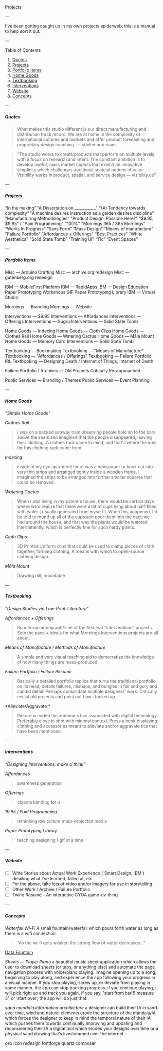 Projects

—

I've been getting caught up in my own projects spiderweb, this is a manual to help sort it out.

—

Table of Contents

1. [Quotes](#quotes)
2. [Projects](#projects)
3. [Portfolio Items](#portfolio-items) 
4. [Home Goods](#home-goods)
5. [Textbooking](#textbooking)
6. [Interventions](#interventions)
7. [Website](#website)
8. [Concepts](#concepts)

—

##### Quotes

> What makes this studio different is our direct manufacturing and distribution track record. We are at home in the complexity of international cultures and markets and offer product forecasting and proprietary design coaching. — shelter and roam


> "The studio works to create products that perform on multiple levels, with a focus on research and intent. The constant ambition is to develop useful, mass market objects that exhibit an innovative simplicity which challenges traditional societal notions of value. Visibility works in product, spatial, and service design.— visibility.co"

—

##### Projects

“In the making”
"A Dissertation on ___________"
"(A) Tendency towards complexity”
"A machine desires instruction as a garden desires discipline”
“Manufacturing Methodologies"
"Product Design, Possible Here?”
"$9.95, $9.95" / "Paid Programming"
"100%"
"Mornings 365 / 365 Mornings"
“Works In Progress”
“Sans Form”
“Mass Design"
"Means of manufacture"
"Failure Portfolio"
"Affordances + Offerings"
"Best Practices"
"White Aesthetics"
"Solid State Tomb"
"Training UI"
“Tic"
“Event Spaces"

—

##### Portfolio Items

Misc — Arduino Crafting
Misc — archive.org redesign
Misc — gutenberg.org redesign

IBM — MobileFirst Platform
IBM — RapidApps
IBM — Design Education
Paper Prototyping Workshops
GIF Paper Prototyping Library
IBM — Virtual Studio

Mornings — Branding
Mornings — Website

Interventions — $9.95
Interventions — Affordances
Interventions — Offerings
Interventions — Sugru
Interventions — Solid State Tomb

Home Goods — Indexing
Home Goods — Cloth Clips 
Home Goods — Clothes Rail
Home Goods — Watering Cactus
Home Goods — Måla Mount
Home Goods — Memory Card
Interventions — Solid State Tomb

Textbooking — Bookmaking
Textbooking — "Means of Manufacture"
Textbooking — "Affordances / Offerings"
Textbooking — Failure Portfolio IRL
Textbooking — Designing Death / Internet of Things, Internet of Death

Failure Portfolio / Archives — Old Projects Critically Re-approached

Public Services — Branding / Themes
Public Services — Event Planning

—

##### Home Goods
*"Simple Home Goods"*

*Clothes Rail*
> I was on a packed subway train observing people hold on to the bars above the seats and imagined that the people disappeared, leaving their clothing. A clothes rack came to mind, and that's where the idea for this clothing rack came from.

*Indexing*
> Inside of my nyc apartment there was a newspaper or book cut into very thin strips and arranged tightly inside a wooden frame. I imagined the strips to be arranged into further smaller squares that could be removed.

*Watering Cactus*
> When I was living in my parent's house, there would be certain days where we'd realize that there were a lot of cups lying about half-filled with water ( usually generated from myself ). When this happened, I'd be told to round up all of the cups and pour them into the cacti we had around the house, and that way the plants would be watered intermittently, which is perfectly fine for such hardy plants.

*Cloth Clips*
> 3D Printed Uniform clips that could be used to clamp pieces of cloth together, forming clothing. A means with which to open-source clothing design.

*Måla Mount*
> Drawing roll, mountable

—

##### Textbooking
*“Design Studies via Low-Print-Literature”*

*Affordances + Offerings*
> Bundle-up monograph/zine of the first two "Interventions" projects. Sets the pace + ideals for what Mornings Interventions projects are all about.

*Means of Manufacture / Methods of Manufacture*
> A simple and very visual teaching aid to democratize the knowledge of how many things are mass-produced.
   
*Failure Portfolio / Failure Résumé*
> Basically a detailed portfolio replica that turns the traditional portfolio on its head, details  failures, mishaps, and bungles in full and gory and candid detail. Perhaps consolidate multiple designers' work. Critically revisit old projects and point out how i fucked up.

*Alleviate/Aggravate *
> Record on video the numerous tics associated with digital technology. Preferably close in shot with minimal context. Press a book displaying clothing and accessories meant to alleviate and/or aggravate tics that have been mentioned.

—

##### Interventions
*“Designing Interventions, make U think”*

*Affordances*
> awareness generation

*Offerings*
> objects bending for u

*19.95 / Paid Programming*
> rethinking low culture mass-projected media

*Paper Prototyping Library*
> teaching designing 1 gif at a time

—

##### Website

- [ ] Write Stories about Actual Work Experience ( Smart Design, IBM ) detailing what I’ve learned, failed at, etc.
- [ ] For the above, take lots of video and/or imagery for use in storytelling
- [ ] Other Work / Archive / Failure Portfolio
- [ ] Twine Résumé - An interactive CYOA game-cv-thing

—

##### Concepts

*Waterfall Wi-Fi*
A small fountain/waterfall which pours forth water as long as there is a wifi connection.

> "As the wi-fi gets weaker, the strong flow of water decreases…”

[Data Fountain](http://www.koert.com/work/datafountain/)

*Sheets — Player Piano*
a beautiful music sheet application which allows the user to download sheets (or tabs, or anything else) and automate the page navigation process with voice/piano playing.
Imagine opening up to a song, beginning to play along, and experience the app following your progress in a visual manner.
If you stop playing, screw up, or deviate from playing in some manner, the app can stop tracking progress.
if you continue playing, it will pick right up and track you again.
if you say, 'start from bar 5 measure 3’, or ‘start over’, the app will do just that.

*sand mandala information architecture*
a designer can build their IA in sand.
over time, wind and natural elements erode the structure of the mandala/IA
which forces the designer to keep in mind the temporal nature of their IA
which pushes them towards continually improving and updating and reconsidering their IA
a digital tool which erodes your designs over time or
a physical sand drawing that’s livestreamed over the internet

*osx icon redesign*
fontforge
quartz composer
